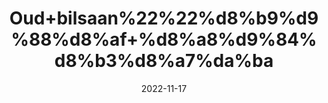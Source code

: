 ---
title: 'Oud+bilsaan%22%22%d8%b9%d9%88%d8%af+%d8%a8%d9%84%d8%b3%d8%a7%da%ba'
date: '2022-11-17' 
metatag: '' 
inventory: '0' 
draft: false 
# meta description 
shortDescripton: ''
description: 'Herbs+%d8%ac%da%91%db%8c+%d8%a8%d9%88%d9%b9%db%8c'
longdescription: ''
tags: ''
brand: ''
subCategory: ''
unit: '10 gm-Pk'
sellCount: '0'
featured: True
# product Price
price: '30.0'
# Product Short Description
shortDescription: ''
productID: '9AACAAC9-3A49-ED11-996A-005056B3A416'
type: 'products'
category: 'Herbs+%d8%ac%da%91%db%8c+%d8%a8%d9%88%d9%b9%db%8c' 
thumnailproduct: 'https://eraconnect.blob.core.windows.net/product-images/aminsaddiquidawakhana/7649e1df-f564-45e1-ae14-89d63a11120f.webp' 
images:
  - image: 'https://eraconnect.blob.core.windows.net/product-images/aminsaddiquidawakhana/7649e1df-f564-45e1-ae14-89d63a11120f.webp'  
Variants:
---